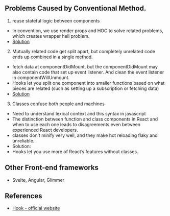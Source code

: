 
## Problems Caused by Conventional Method.
1. reuse stateful logic between components
 * In convention, we use render props and HOC to solve related problems, which creates wrapper hell problem.
 * [Solution](https://reactjs.org/docs/hooks-custom.html)
2. Mutually related code get split apart, but completely unrelated code ends up combined in a single method.
 * fetch data at componentDidMount, but the componentDidMount may also contain code that set up event listener. And clean the event listener in componentWillUnmount.
 * Hooks let you split one component into smaller functions based on what pieces are related (such as setting up a subscription or fetching data)
 * [Solution](https://reactjs.org/docs/hooks-effect.html#tip-use-multiple-effects-to-separate-concerns)

3. Classes confuse both people and machines
 * Need to understand lexical context and this syntax in javascript
 * The distinction between function and class components in React and when to use each one leads to disagreements even between experienced React developers.
 * classes don’t minify very well, and they make hot reloading flaky and unreliable.  
 * Solution:
  * Hooks let you use more of React’s features without classes.

## Other Front-end frameworks
* Svelte, Angular, Glimmer

## References
* [Hook - official website](https://reactjs.org/docs/hooks-intro.html)
